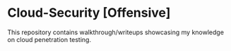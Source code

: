 # Cloud-Security [Offensive]
This repository contains walkthrough/writeups showcasing my knowledge on cloud penetration testing.
